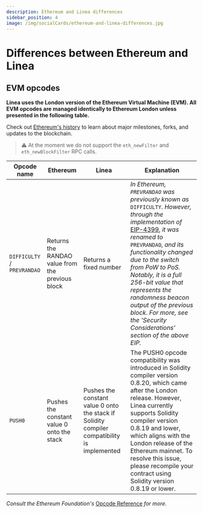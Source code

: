 ```yaml
---
description: Ethereum and Linea differences
sidebar_position: 4
image: /img/socialCards/ethereum-and-linea-differences.jpg
---
```


# Differences between Ethereum and Linea

## EVM opcodes

**Linea uses the London version of the Ethereum Virtual Machine (EVM). All EVM opcodes are managed identically to Ethereum London unless presented in the following table.**

Check out [Ethereum's history](https://ethereum.org/en/history/) to learn about major milestones, forks, and updates to the blockchain.

> ⚠️ At the moment we do not support the `eth_newFilter` and `eth_newBlockFilter` RPC calls.

| Opcode name | Ethereum | Linea | Explanation |
| --- | --- | --- | --- |
| `DIFFICULTY` / `PREVRANDAO` | Returns the RANDAO value from the previous block | Returns a fixed number | _In Ethereum, `PREVRANDAO` was previously known as_ `DIFFICULTY`. _However, through the implementation of_ [EIP-4399](https://eips.ethereum.org/EIPS/eip-4399), _it was renamed to_ `PREVRANDAO`, _and its functionality changed due to the switch from PoW to PoS. Notably, it is a full 256-bit value that represents the randomness beacon output of the previous block. For more, see the 'Security Considerations' section of the above EIP._ |
| `PUSH0` | Pushes the constant value 0 onto the stack | Pushes the constant value 0 onto the stack if Solidity compiler compatibility is implemented | The PUSH0 opcode compatibility was introduced in Solidity compiler version 0.8.20, which came after the London release. However, Linea currently supports Solidity compiler version 0.8.19 and lower, which aligns with the London release of the Ethereum mainnet. To resolve this issue, please recompile your contract using Solidity version 0.8.19 or lower. |

_Consult the Ethereum Foundation's_ [Opcode Reference](https://ethereum.org/en/developers/docs/evm/opcodes/) _for more._
